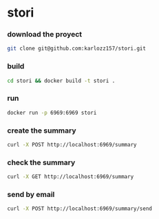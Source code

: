 # stori

### download the proyect
```bash
git clone git@github.com:karlozz157/stori.git
```

### build 
```bash
cd stori && docker build -t stori .
```

### run
```bash
docker run -p 6969:6969 stori
```

### create the summary
```bash
curl -X POST http://localhost:6969/summary
```

### check the summary
```bash
curl -X GET http://localhost:6969/summary
```

### send by email
```bash
curl -X POST http://localhost:6969/summary/send
```
